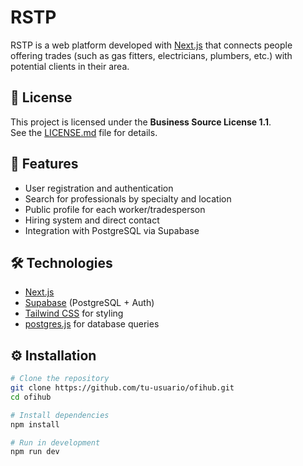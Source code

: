 # RSTP

RSTP is a web platform developed with [Next.js](https://nextjs.org/) that connects people offering trades (such as gas fitters, electricians, plumbers, etc.) with potential clients in their area.

## 📜 License

This project is licensed under the **Business Source License 1.1**.  
See the [LICENSE.md](./LICENSE.md) file for details.


## 🚀 Features

- User registration and authentication
- Search for professionals by specialty and location
- Public profile for each worker/tradesperson
- Hiring system and direct contact
- Integration with PostgreSQL via Supabase

## 🛠️ Technologies

- [Next.js](https://nextjs.org/)
- [Supabase](https://supabase.com/) (PostgreSQL + Auth)
- [Tailwind CSS](https://tailwindcss.com/) for styling
- [postgres.js](https://github.com/porsager/postgres) for database queries

## ⚙️ Installation

```bash
# Clone the repository
git clone https://github.com/tu-usuario/ofihub.git
cd ofihub

# Install dependencies
npm install

# Run in development
npm run dev
```
